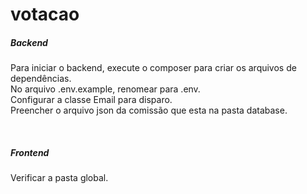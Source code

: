 # votacao

<h5>Backend</h5>
<p>
    Para iniciar o backend, execute o composer para criar os arquivos de dependências. <br>
    No arquivo .env.example, renomear para .env. <br>
    Configurar a classe Email para disparo. <br>
    Preencher o arquivo json da comissão que esta na pasta database. 
</p>

<br>
<h5>Frontend</h5>
<p>
    Verificar a pasta global. <br>    
</p>
